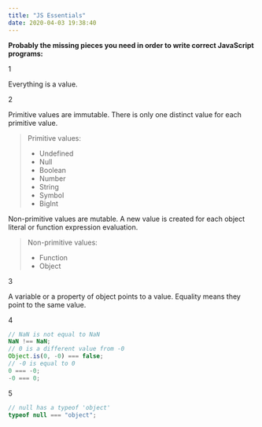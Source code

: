 ```yaml
---
title: "JS Essentials"
date: 2020-04-03 19:38:40
---
```


**Probably the missing pieces you need in order to write correct JavaScript programs:**

1

Everything is a value.

2

Primitive values are immutable. There is only one distinct value for each primitive value.

> Primitive values:
>
> - Undefined
> - Null
> - Boolean
> - Number
> - String
> - Symbol
> - BigInt

Non-primitive values are mutable. A new value is created for each object literal or function expression evaluation.

> Non-primitive values:
>
> - Function
> - Object

3

A variable or a property of object points to a value. Equality means they point to the same value.

4

```javascript
// NaN is not equal to NaN
NaN !== NaN;
// 0 is a different value from -0
Object.is(0, -0) === false;
// -0 is equal to 0
0 === -0;
-0 === 0;
```

5

```javascript
// null has a typeof 'object'
typeof null === "object";
```
